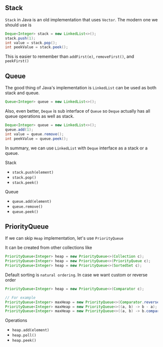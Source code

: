 
## Stack
`Stack` in Java is an old implementation that uses `Vector`. The modern one we should use is

```java
Deque<Integer> stack = new LinkedList<>();
stack.push(1);
int value = stack.pop();
int peekValue = stack.peek();
```

This is easier to remember than `addFirst(e)`, `removeFirst()`, and `peekFirst()`

## Queue
The good thing of Java's implementation is `LinkedList` can be used as both stack and queue.

```java
Queue<Integer> queue = new LinkedList<>();
```

Also, even better, `Deque` is sub interface of `Queue` so `Deque` actually has all queue operations as well as stack.

```java
Deque<Integer> queue = new LinkedList<>();
queue.add(1);
int value = queue.remove();
int peekValue = queue.peek();
```

In summary, we can use `LinkedList` with `Deque` interface as a stack or a queue. 

Stack

- `stack.push(element)`
- `stack.pop()`
- `stack.peek()`

Queue

- `queue.add(element)`
- `queue.remove()`
- `queue.peek()`

## PriorityQueue
If we can skip `Heap` implementation, let's use `PriorityQueue`

It can be created from other collections like
```java
PriorityQueue<Integer> heap = new PriorityQueue<>(Collection c);
PriorityQueue<Integer> heap = new PriorityQueue<>(PriorityQueue c);
PriorityQueue<Integer> heap = new PriorityQueue<>(SortedSet c);
```

Default sorting is `natural ordering`. In case we want custom or reverse order
```java
PriorityQueue<Integer> heap = new PriorityQueue<>(Comparator c);

// For example
PriorityQueue<Integer> maxHeap = new PriorityQueue<>(Comparator.reverseOrder());
PriorityQueue<Integer> maxHeap = new PriorityQueue<>((a, b) -> b - a);
PriorityQueue<Integer> maxHeap = new PriorityQueue<>((a, b) -> b.compareTo(a);
```

Operations

- `heap.add(element)`
- `heap.poll()`
- `heap.peek()`